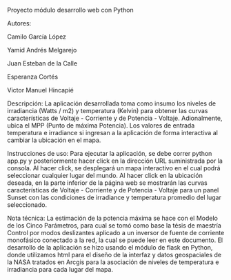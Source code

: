 Proyecto módulo desarrollo web con Python

Autores:

Camilo García López

Yamid Andrés Melgarejo

Juan Esteban de la Calle

Esperanza Cortés

Victor Manuel Hincapié

Descripción:
La aplicación desarrollada toma como insumo los niveles de irradiancia (Watts / m2) y temperatura (Kelvin) para obtener las curvas características de Voltaje - Corriente y de Potencia - Voltaje. Adionalmente, ubica el MPP (Punto de máxima Potencia). Los valores de entrada temperatura e irradiance si ingresan a la aplicación de forma interactiva al cambiar la ubicación en el mapa.

Instrucciones de uso:
Para ejecutar la aplicación, se debe correr python app.py y posteriormente hacer click en la dirección URL suministrada por la consola. Al hacer click, se desplegará un mapa interactivo en el cual podrá seleccionar cualquier lugar del mundo. Al hacer click en la ubicación deseada, en la parte inferior de la página web se mostrarán las curvas características de Voltaje - Corriente y de Potencia - Voltaje para un panel Sunset con las condiciones de irradiance y temperatura promedio del lugar seleccionado.

Nota técnica:
La estimación de la potencia máxima se hace con el Modelo de los Cinco Parámetros, para cual se tomó como base la tésis de maestría Control por modos deslizantes aplicado a un inversor de fuente de corriente monofásico conectado a la red, la cual se puede leer en este documento. El desarrollo de la aplicación se hizo usando el módulo de flask en Python, donde utilizamos html para el diseño de la interfaz y datos geospaciales de la NASA tratados en Arcgis para la asociación de niveles de temperatura e irradiancia para cada lugar del mapa.

